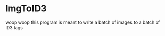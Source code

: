 ImgToID3
========
woop woop this program is meant to write a batch of images to a batch of ID3 tags
